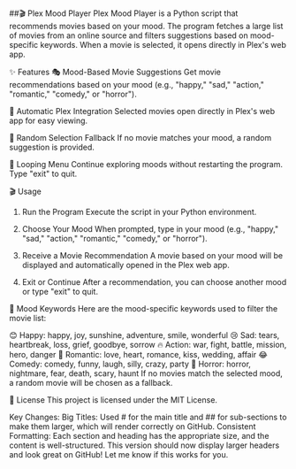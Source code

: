 
##🎬 Plex Mood Player
Plex Mood Player is a Python script that recommends movies based on your mood. The program fetches a large list of movies from an online source and filters suggestions based on mood-specific keywords. When a movie is selected, it opens directly in Plex's web app.

✨ Features
🎭 Mood-Based Movie Suggestions
Get movie recommendations based on your mood (e.g., "happy," "sad," "action," "romantic," "comedy," or "horror").

🔗 Automatic Plex Integration
Selected movies open directly in Plex's web app for easy viewing.

🎲 Random Selection Fallback
If no movie matches your mood, a random suggestion is provided.

🔄 Looping Menu
Continue exploring moods without restarting the program. Type "exit" to quit.

🎬 Usage
1. Run the Program
Execute the script in your Python environment.

2. Choose Your Mood
When prompted, type in your mood (e.g., "happy," "sad," "action," "romantic," "comedy," or "horror").

3. Receive a Movie Recommendation
A movie based on your mood will be displayed and automatically opened in the Plex web app.

4. Exit or Continue
After a recommendation, you can choose another mood or type "exit" to quit.

🌈 Mood Keywords
Here are the mood-specific keywords used to filter the movie list:

😊 Happy: happy, joy, sunshine, adventure, smile, wonderful
😢 Sad: tears, heartbreak, loss, grief, goodbye, sorrow
🔥 Action: war, fight, battle, mission, hero, danger
💖 Romantic: love, heart, romance, kiss, wedding, affair
😂 Comedy: comedy, funny, laugh, silly, crazy, party
👻 Horror: horror, nightmare, fear, death, scary, haunt
If no movies match the selected mood, a random movie will be chosen as a fallback.

📜 License
This project is licensed under the MIT License.

Key Changes:
Big Titles: Used # for the main title and ## for sub-sections to make them larger, which will render correctly on GitHub.
Consistent Formatting: Each section and heading has the appropriate size, and the content is well-structured.
This version should now display larger headers and look great on GitHub! Let me know if this works for you.
